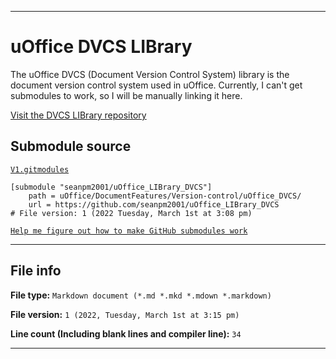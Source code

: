 
***

# uOffice DVCS LIBrary

The uOffice DVCS (Document Version Control System) library is the document version control system used in uOffice. Currently, I can't get submodules to work, so I will be manually linking it here.

[Visit the DVCS LIBrary repository](https://github.com/seanpm2001/uOffice_LIBrary_DVCS/)

## Submodule source

[`V1.gitmodules`](/DocumentFeatures/Version-Control/uOffice_DVCS/OldVersions/1/1-100/V1.gitmodules)

```gitmodules
[submodule "seanpm2001/uOffice_LIBrary_DVCS"]
	path = uOffice/DocumentFeatures/Version-control/uOffice_DVCS/
	url = https://github.com/seanpm2001/uOffice_LIBrary_DVCS
# File version: 1 (2022 Tuesday, March 1st at 3:08 pm)
```

[`Help me figure out how to make GitHub submodules work`](https://github.com/seanpm2001/seanpm2001/issues/14/)

***

## File info

**File type:** `Markdown document (*.md *.mkd *.mdown *.markdown)`

**File version:** `1 (2022, Tuesday, March 1st at 3:15 pm)`

**Line count (Including blank lines and compiler line):** `34`

***
